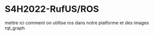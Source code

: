 # S4H2022-RufUS/ROS
mettre ici comment on utillise ros dans notre platforme et des images rqt_graph
